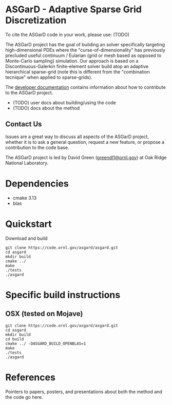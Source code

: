# ASGarD - Adaptive Sparse Grid Discretization

To cite the ASGarD code in your work, please use: (TODO)

The ASGarD project has the goal of building an solver specifically targeting high-dimensional PDEs where the "curse-of-dimensionality" has previously precluded useful continuum / Eularian (grid or mesh based as opposed to Monte-Carlo sampling) simulation. Our approach is based on a Discontinuous-Galerkin finite-element solver build atop an adaptive hierarchical sparse-grid (note this is different from the "combination tecnique" when applied to sparse-grids).

The [developer documentation](https://code.ornl.gov/asgard/asgard/wikis/dev/developer-home)
contains information about how to contribute to the ASGarD project.

- (TODO) user docs about building/using the code
- (TODO) docs about the method

## Contact Us

Issues are a great way to discuss all aspects of the ASGarD project, whether it
is to ask a general question, request a new feature, or propose a contribution
to the code base.

The ASGarD project is led by David Green (greendl1@ornl.gov) at Oak Ridge
National Laboratory.

# Dependencies
*  cmake 3.13
*  blas

# Quickstart

Download and build
```
git clone https://code.ornl.gov/asgard/asgard.git
cd asgard
mkdir build
cmake ../
make
./tests
./asgard
```

# Specific build instructions
## OSX (tested on Mojave)
```
git clone https://code.ornl.gov/asgard/asgard.git
cd asgard
mkdir build
cd build
cmake ../ -DASGARD_BUILD_OPENBLAS=1
make
./tests
./asgard
```

# References

Pointers to papers, posters, and presentations about both the method and the
code go here.

